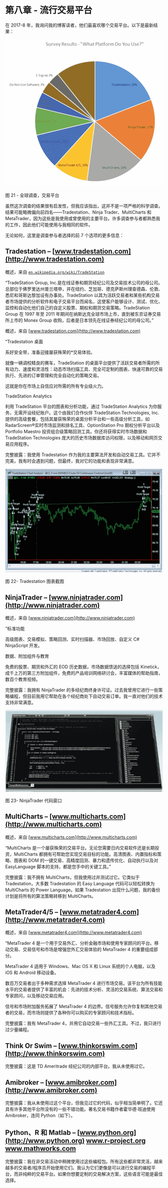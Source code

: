 # 第八章 - 流行交易平台

在 2017-8 年，我询问我的博客读者，他们最喜欢哪个交易平台。以下是最新结果：

![C:\Users\Trader\Documents\Book - Intro Algo\IntroAlgoBookFigs\fig21.jpg](img/00022.jpeg)

图 21 - 全球调查，交易平台

虽然这次调查的结果很有启发性，但我应该指出，这并不是一项严格的科学调查。结果可能略微偏向前四名——Tradestation、Ninja Trader、MultiCharts 和 MetaTrader，因为这些是我使用或曾使用的主要平台。许多调查参与者都熟悉我的工作，因此他们可能使用与我相同的软件。

无论如何，这里是调查参与者选择的前 7 个选项的更多信息：

## Tradestation – [www.tradestation.com](http://www.tradestation.com)

概述，来自 [`en.wikipedia.org/wiki/TradeStation`](https://en.wikipedia.org/wiki/TradeStation)

“TradeStation Group, Inc.是在线证券和期货经纪公司及交易技术公司的母公司。总部位于佛罗里达州普兰塔申，并在纽约、芝加哥、德克萨斯州理查德森、伦敦、悉尼和哥斯达黎加设有办事处。TradeStation 以其为活跃交易者和某些机构交易者市场提供的分析软件和电子交易平台而闻名，这使客户能够设计、测试、优化、监控和自动化他们自己的自定义股票、期权和期货交易策略。TradeStation Group 在 1997 年至 2011 年期间在纳斯达克全球市场上市，直到被东京证券交易所上市的 Monex Group 收购，后者是日本领先在线证券经纪公司的母公司。”

概述，来自 [www.tradestation.com](http://www.tradestation.com)

“Tradestation 桌面

系好安全带，准备迎接屡获殊荣的*交易体验。

就像一辆调校精良的赛车，TradeStation 的桌面平台提供了活跃交易者所需的所有动力、速度和灵活性：动态市场扫描工具、完全可定制的图表、快速可靠的交易执行、先进的订单管理和完全自动化的策略交易。

这就是你在市场上自信应对所需的所有专业级火力。

TradeStation Analytics

利用 TradeStation 平台的图表和分析功能，通过 TradeStation Analytics 为你服务，无需开设经纪账户。这个由我们合作伙伴 TradeStation Technologies, Inc.提供的高级套餐，包括其屡获殊荣的桌面分析平台和一些高级分析工具，如 RadarScreen®实时市场监测和排名工具、OptionStation Pro 期权分析平台以及 Portfolio Maestro 投资组合级策略回测工具。你还将获得实时市场数据和 TradeStation Technologies 庞大的历史市场数据库访问权限，以及移动和网页交易应用程序。

完整披露：我使用 Tradestation 作为我的主要算法开发和自动交易工具。它并不完美，我有时会遇到问题，但最终，我对它的功能和表现非常满意。

![C:\Users\Trader\Documents\Book - Intro Algo\IntroAlgoBookFigs\fig22.jpg](img/00023.jpeg)

图 22- Tradestation 图表截图

## NinjaTrader – [www.ninjatrader.com](http://www.ninjatrader.com)

概述，来自 [www.ninjatrader.com](http://www.ninjatrader.com)

“标准功能

高级图表、交易模拟、策略回测、实时扫描器、市场回放、自定义 C# NinjaScript 开发。

数据、附加组件与教育

免费的股票、期货和外汇的 EOD 历史数据，市场数据馈送的选择包括 Kinetick，成千上万的第三方附加组件，免费的产品培训网络研讨会，丰富媒体的帮助指南，数百个教育视频。

完整披露：我拥有 NinjaTrader 的多经纪商终身许可证。过去我曾用它进行一些策略编程，但目前我用它帮助在各个经纪商处下自动交易订单。我一直对他们的技术支持非常满意。

![C:\Users\Trader\Documents\Book - Intro Algo\IntroAlgoBookFigs\fig23.jpg](img/00024.jpeg)

图 23- NinjaTrader 代码窗口

## MultiCharts – [www.multicharts.com](http://www.multicharts.com)

概述，来自 [www.multicharts.com](http://www.multicharts.com)

“MultiCharts 是一个屡获殊荣的交易平台。无论您需要日内交易软件还是长期投资，MultiCharts 都拥有可帮助您实现交易目标的功能。高清图表、内置指标和策略、图表和 DOM 的一键交易、高精度回测、暴力和遗传优化、自动执行以及对 EasyLanguage 脚本的支持，都是您手中的关键工具。”

完整披露：我不拥有 MultiCharts，但我使用过并测试过它。它类似于 Tradestation，大多数 Tradestation 的 Easy Language 代码可以轻松转换为 MultiCharts 的 Power Language。如果 Tradestation 出现什么问题，我的备份计划是将所有的算法策略转移到 MultiCharts。

## MetaTrader4/5 – [www.metatrader4.com](http://www.metatrader4.com)

概述，来自 [www.metatrader4.com](http://www.metatrader4.com)

“MetaTrader 4 是一个用于交易外汇、分析金融市场和使用专家顾问的平台。移动交易、交易信号和市场是增强您外汇交易体验的 MetaTrader 4 的重要组成部分。

MetaTrader 4 适用于 Windows、Mac OS X 和 Linux 系统的个人电脑，以及 iOS 和 Android 移动设备。

数百万交易者出于多种需求选择 MetaTrader 4 进行市场交易。该平台为所有技能水平的交易者提供了丰富的机会：先进的技术分析、灵活的交易系统、算法交易和专家顾问，以及移动交易应用。

信号和市场附加服务拓展了 MetaTrader 4 的边界。信号服务允许你复制其他交易者的交易，而市场则提供了各种你可以购买的专家顾问和技术指标。

完整披露：我有 MetaTrader 4，并用它自动交易一些外汇工具。不过，我只进行过少量编程。

## Think Or Swim – [www.thinkorswim.com](http://www.thinkorswim.com)

完整披露：这是 TD Ameritrade 经纪公司的内部平台。我从未使用过它。

## Amibroker – [www.amibroker.com](http://www.amibroker.com)

完整披露：我从未使用过这个平台，但我见过它的代码，似乎相当简单明了。它还具有许多其他平台所没有的一些不错功能。著名交易书籍作者霍华德·班迪使用 Amibroker，连同 Python（如下）。

## Python、R 和 Matlab – [www.python.org](http://www.python.org) www.r-project.org www.mathworks.com

完整披露：我在非交易活动中稍微使用过这些编程包。所有这些都非常灵活，越来越多的交易者/程序员开始使用它们。我认为它们更像是可以进行交易的编程平台，而非纯粹的交易平台。如果你想要定制的交易解决方案，这些语言可能是最佳选择。
